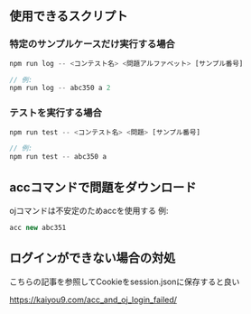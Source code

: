 ## 使用できるスクリプト

### 特定のサンプルケースだけ実行する場合
```ts
npm run log -- <コンテスト名> <問題アルファベット> [サンプル番号]

// 例:
npm run log -- abc350 a 2
```


 ### テストを実行する場合
``` ts
npm run test -- <コンテスト名> <問題> [サンプル番号]

// 例:
npm run test -- abc350 a 
```
## accコマンドで問題をダウンロード
ojコマンドは不安定のためaccを使用する
例:
```ts
acc new abc351
```
## ログインができない場合の対処
こちらの記事を参照してCookieをsession.jsonに保存すると良い

https://kaiyou9.com/acc_and_oj_login_failed/
